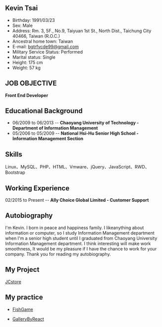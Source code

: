 ## Kevin Tsai
* Birthday: 1991/03/23
* Sex: Male
* Address: Rm. 3, 5F., No.9, Taiyuan 1st St., North Dist., Taichung City 40466, Taiwan (R.O.C.)
* Ancestral home town: Taiwan
* E-mail: bgtrfvcde99@gmail.com
* Military Service Status: Performed
* Marital status: Single
* Height: 175 cm
* Weight: 57 kg
## JOB OBJECTIVE
**Front End Developer**
## Educational Background
* 06/2009 to 06/2013 -- **Chaoyang University of Technology - Department of Information Management** 
* 05/2006 to 05/2009 -- **National Hsi-Hu Senior High School - Information Management Section**
## Skills
Linux、MySQL、PHP、HTML、Vmware、jQuery、JavaScript、RWD、Bootstrap
## Working Experience
02/2015 to Present -- **Ally Choice Global Limited - Customer Support**
## Autobiography
I'm Kevin. I born in peace and happiness family.
I likeanything about information or computer, so I study Information Management department when I'm a senior high student until I graduated from Chaoyang University Information Management department.
I think interesting will make work smoothness, It would be my pleasure if I have the chance to work for your company.
Thank you for reading my autobiography. 
## My Project
[JCstore](https://kevint0323.github.io/JCstore)
## My practice
* [FishGame](https://kevint0323.github.io/fishgame)

* [GalleryByReact](https://kevint0323.github.io/gallery-by-react/dist/)
